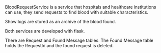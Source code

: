 BloodRequestService is a service that hospitals and healthcare institutions can use, they send requests to find blood with suitable characteristics.

Show logs are stored as an archive of the blood found.

Both services are developed with flask.

There are Request and Found Message tables. 
The Found Message table holds the RequestId and the found request is deleted.
